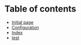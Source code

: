 # Table of contents

* [Initial page](README.md)
* [Configuration](configuration.md)
* [Index](index.md)
* [test](test.md)

